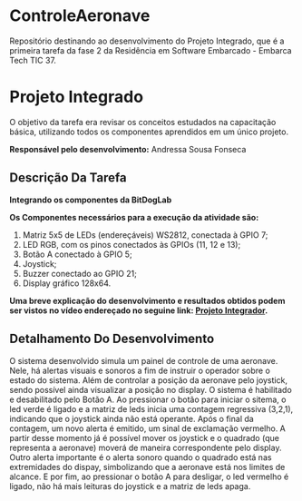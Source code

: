 # ControleAeronave
Repositório destinando ao desenvolvimento do Projeto Integrado, que é a primeira tarefa da fase 2 da Residência em Software Embarcado - Embarca Tech TIC 37.

 # Projeto Integrado

 O objetivo da tarefa era revisar os conceitos estudados na capacitação básica, utilizando todos os componentes aprendidos em um único projeto.<br>

__Responsável pelo desenvolvimento:__
Andressa Sousa Fonseca

## Descrição Da Tarefa 
__Integrando os componentes da BitDogLab__  <br>

__Os Componentes necessários para a execução da atividade são:__
1) Matriz 5x5 de LEDs (endereçáveis) WS2812, conectada à GPIO 7;
2) LED RGB, com os pinos conectados às GPIOs (11, 12 e 13);
3) Botão A conectado à GPIO 5;
4) Joystick;
5) Buzzer conectado ao GPIO 21;
6) Display gráfico 128x64.
   
__Uma breve explicação do desenvolvimento e resultados obtidos podem ser vistos no vídeo endereçado no seguine link: [Projeto Integrador](https://youtu.be/7CeK5zgrJB4?feature=shared).__

## Detalhamento Do Desenvolvimento

O sistema desenvolvido simula um painel de controle de uma aeronave. Nele, há alertas visuais e sonoros a fim de instruir o operador sobre o estado do sistema. Além de controlar a posição da aeronave pelo joystick, sendo possível ainda visualizar a posição no display.
O sistema é habilitado e desabilitado pelo Botão A. Ao pressionar o botão para iniciar o sitema, o led verde é ligado e a matriz de leds inicia uma contagem regressiva (3,2,1), indicando que o joystick ainda não está operante. Após o final da contagem, um novo alerta é emitido, um sinal de exclamação vermelho. 
A partir desse momento já é possível mover os joystick e o quadrado (que representa a aeronave) moverá de maneira correspondente pelo display. Outro alerta importante é o alerta sonoro quando o quadrado está nas extremidades do dispay, simbolizando que a aeronave está nos limites de alcance. E por fim, ao pressionar o botão A para desligar, o led vermelho é ligado, não há mais leituras do joystick e a matriz de leds apaga.
